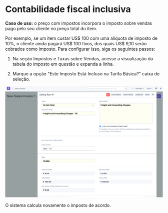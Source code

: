 # Contabilidade fiscal inclusiva



**Caso de uso:** o preço com impostos incorpora o imposto sobre vendas pago pelo seu cliente no preço total do item.


Por exemplo, se um item custar US$ 100 com uma alíquota de imposto de 10%, o cliente ainda pagará US$ 100 fixos, dos quais US$ 9,10 serão cobrados como imposto. Para configurar isso, siga os seguintes passos:


1) Na seção Impostos e Taxas sobre Vendas, acesse a visualização da tabela do imposto em questão e expanda a linha.


2) Marque a opção "Este Imposto Está Incluso na Tarifa Básica?" caixa de seleção.


![](/files/hayzNam.png)


O sistema calcula novamente o imposto de acordo.



